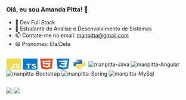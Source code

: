 ### Olá, eu sou Amanda Pitta! 👋


- 🔭 Dev Full Stack
- 🌱 Estudante de Análise e Desenvolvimento de Sistemas
- 📫 Contate-me no email: manpitta@gmail.com
- 😄 Pronomes: Ela/Dela




<div style="display: inline_block"><br>
  <img align="center" alt="manpitta-Js" height="30" width="40" src="https://raw.githubusercontent.com/devicons/devicon/master/icons/javascript/javascript-plain.svg">
  <img align="center" alt="manpitta-Ts" height="30" width="40" src="https://raw.githubusercontent.com/devicons/devicon/master/icons/typescript/typescript-plain.svg">
  <img align="center" alt="manpitta-HTML" height="30" width="40" src="https://raw.githubusercontent.com/devicons/devicon/master/icons/html5/html5-original.svg">
  <img align="center" alt="manpitta-CSS" height="30" width="40" src="https://raw.githubusercontent.com/devicons/devicon/master/icons/css3/css3-original.svg">
  <img align="center" alt="manpitta-Python" height="30" width="40" src="https://raw.githubusercontent.com/devicons/devicon/master/icons/python/python-original.svg">
  <img align="center" alt="manpitta-Java" height="30" width="40" src="https://img.shields.io/badge/Java-ED8B00?style=for-the-badge&logo=java&logoColor=white">
  <img align="center" alt="manpitta-Angular" height="30" width="40" src="https://img.shields.io/badge/Angular-DD0031?style=for-the-badge&logo=angular&logoColor=white">
  <img align="center" alt="manpitta-Bootstrap" height="30" width="40" src="https://img.shields.io/badge/Bootstrap-563D7C?style=for-the-badge&logo=bootstrap&logoColor=white">
  <img align="center" alt="manpitta-Spring" height="30" width="40" src="https://img.shields.io/badge/Spring-6DB33F?style=for-the-badge&logo=spring&logoColor=white">
   <img align="center" alt="manpitta-MySql" height="30" width="40" src="https://img.shields.io/badge/MySQL-00000F?style=for-the-badge&logo=mysql&logoColor=white">
  
  </div>

##

<div> 
  <a href = "mailto:manpitta@gmail.com"><img src="https://img.shields.io/badge/-Gmail-%23333?style=for-the-badge&logo=gmail&logoColor=white" target="_blank"></a>
  <a href="https://www.linkedin.com/in/amanda-pitta/" target="_blank"><img src="https://img.shields.io/badge/-LinkedIn-%230077B5?style=for-the-badge&logo=linkedin&logoColor=white" target="_blank"></a> 
</div>
